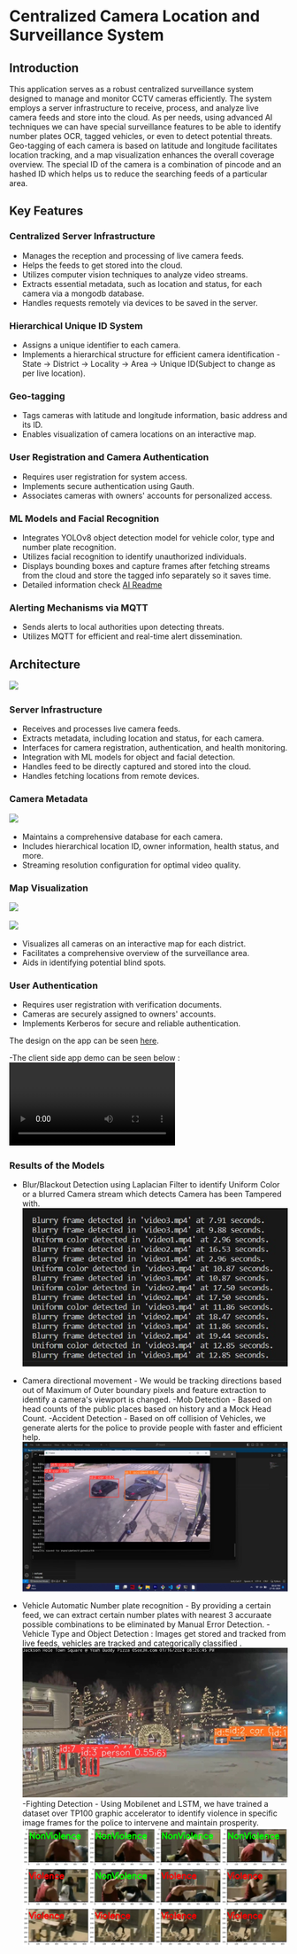 # Centralized Camera Location and Surveillance System

## Introduction

This application serves as a robust centralized surveillance system designed to manage and monitor CCTV cameras efficiently. The system employs a server infrastructure to receive, process, and analyze live camera feeds and store into the cloud. As per needs, using advanced AI techniques we can have special surveillance features to be able to identify number plates OCR, tagged vehicles, or even to detect potential threats. Geo-tagging of each camera is based on latitude and longitude facilitates location tracking, and a map visualization enhances the overall coverage overview. The special ID of the camera is a combination of pincode and an hashed ID which helps us to reduce the searching feeds of a particular area.

## Key Features

### Centralized Server Infrastructure

- Manages the reception and processing of live camera feeds.
- Helps the feeds to get stored into the cloud.
- Utilizes computer vision techniques to analyze video streams.
- Extracts essential metadata, such as location and status, for each camera via a mongodb database.
- Handles requests remotely via devices to be saved in the server.

### Hierarchical Unique ID System

- Assigns a unique identifier to each camera.
- Implements a hierarchical structure for efficient camera identification - State → District → Locality → Area → Unique ID(Subject to change as per live location).


### Geo-tagging

- Tags cameras with latitude and longitude information, basic address and its ID.
- Enables visualization of camera locations on an interactive map.

### User Registration and Camera Authentication

- Requires user registration for system access.
- Implements secure authentication using Gauth.
- Associates cameras with owners' accounts for personalized access.

### ML Models and Facial Recognition

- Integrates YOLOv8 object detection model for vehicle color, type and number plate recognition.
- Utilizes facial recognition to identify unauthorized individuals.
- Displays bounding boxes and capture frames after fetching streams from the cloud and store the tagged info separately so it saves time.
- Detailed information check [AI Readme](https://github.com/simran-2501/RJPOLICE_HACK_1009_NullandNill_6/blob/main/AI%20Models/README.md)

### Alerting Mechanisms via MQTT

- Sends alerts to local authorities upon detecting threats.
- Utilizes MQTT for efficient and real-time alert dissemination.

## Architecture
![](Images/Architecture.jpg)
### Server Infrastructure

- Receives and processes live camera feeds.
- Extracts metadata, including location and status, for each camera.
- Interfaces for camera registration, authentication, and health monitoring.
- Integration with ML models for object and facial detection.
- Handles feed to be directly captured and stored into the cloud.
- Handles fetching locations from remote devices.
  
### Camera Metadata
![](Images/Info-box.jpg)
- Maintains a comprehensive database for each camera.
- Includes hierarchical location ID, owner information, health status, and more.
- Streaming resolution configuration for optimal video quality.

### Map Visualization
![](Images/Map-1.jpg)

![](Images/Map-2.jpg)
- Visualizes all cameras on an interactive map for each district.
- Facilitates a comprehensive overview of the surveillance area.
- Aids in identifying potential blind spots.

### User Authentication

- Requires user registration with verification documents.
- Cameras are securely assigned to owners' accounts.
- Implements Kerberos for secure and reliable authentication.

The design on the app can be seen [here](https://www.figma.com/file/DEhKfePscqCpsP7Lpx2yj4/security-(Community)?type=design&node-id=0%3A1&mode=design&t=M0ETGKfWs7FWqsRv-1).

-The client side app demo can be seen below :
![[]](Images/demo.mp4)


### Results of the Models
- Blur/Blackout Detection using Laplacian Filter to identify Uniform Color or a blurred Camera stream which detects Camera has been Tampered with. 
![](Images/Blackout.jpg)
- Camera directional movement - We would be tracking directions based out of Maximum of Outer boundary pixels and feature extraction to identify a camera's viewport is changed.
-Mob Detection - Based on head counts of the public places based on history and a Mock Head Count.
-Accident Detection - Based on off collision of Vehicles, we generate alerts for the police to provide people with faster and efficient help.
![](Images/Accident.jpg)

- Vehicle Automatic Number plate recognition - By providing a certain feed, we can extract certain number plates with nearest 3 accuraate possible combinations to be eliminated by Manual Error Detection.
-Vehicle Type and Object Detection : Images get stored and tracked from live feeds, vehicles are tracked and categorically classified .
![](Images/Object-1.jpg)
-Fighting Detection - Using Mobilenet and LSTM, we have trained a dataset over TP100 graphic accelerator to identify violence in specific image frames for the police to intervene and maintain prosperity.
![](Images/Fighting.png)
